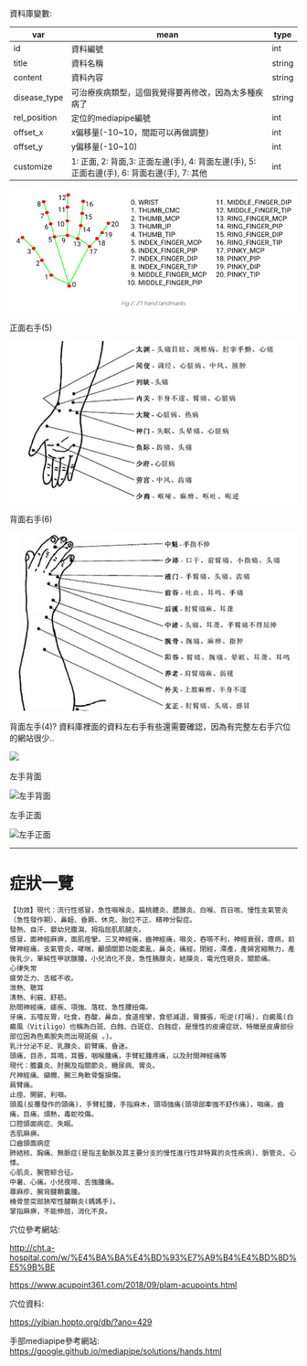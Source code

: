 資料庫變數:



| var          | mean                                                         | type   |
| ------------ | ------------------------------------------------------------ | ------ |
| id           | 資料編號                                                     | int    |
| title        | 資料名稱                                                     | string |
| content      | 資料內容                                                     | string |
| disease_type | 可治療疾病類型，這個我覺得要再修改，因為太多種疾病了         | string |
| rel_position | 定位的mediapipe編號                                          | int    |
| offset_x     | x偏移量(-10~10，間距可以再做調整)                            | int    |
| offset_y     | y偏移量(-10~10)                                              | int    |
| customize    | 1: 正面, 2: 背面,3: 正面左邊(手), 4: 背面左邊(手), 5: 正面右邊(手), 6: 背面右邊(手), 7: 其他 | int    |

![](picture/mediapipeLandmark.png)



正面右手(5)

![](picture/hand01.png)

背面右手(6)

![](picture/hand02.png)



背面左手(4)? 資料庫裡面的資料左右手有些還需要確認，因為有完整左右手穴位的網站很少..

![](https://github.com/derek120432/SeniorProject/blob/main/DataBase/picture/hand03.png)

左手背面

![左手背面](https://github.com/derek120432/SeniorProject/blob/main/DataBase/picture/hand05.png)

左手正面

![左手正面](https://github.com/derek120432/SeniorProject/blob/main/DataBase/picture/hand04.png)
***
# 症狀一覽
```
【功效】現代：流行性感冒，急性咽喉炎、扁桃體炎、腮腺炎、白喉、百日咳、慢性支氣管炎（急性發作期）、鼻衄、昏厥、休克、胎位不正、精神分裂症。
發熱、自汗、嬰幼兒腹瀉、拇指屈肌肌腱炎。
感冒，面神經麻痹，面肌痙攣，三叉神經痛，齒神經痛，咽炎，吞嚥不利，神經衰弱，癔病，前臂神經痛，支氣管炎，哮喘，顳頜關節功能紊亂，鼻炎，痛經，閉經，滯產，產婦宮縮無力，產後乳少，單純性甲狀腺腫，小兒消化不良，急性胰腺炎，結膜炎，電光性眼炎，關節痛。
心律失常
疲勞乏力、舌縱不收。
泄熱、聰耳
清熱、利竅、舒筋。
肋間神經痛、瘧疾、項強、落枕、急性腰扭傷。
牙痛，五噎反胃，吐食，吞酸，鼻血，食道痙攣，食慾減退，胃擴張，呃逆(打嗝)，白癜風(白癜風（Vitiligo）也稱為白斑、白蝕、白斑症、白蝕症，是慢性的皮膚症狀，特徵是皮膚部份部位因為色素脫失而出現斑痕 。)。
乳汁分泌不足、乳腺炎、前臂痛、昏迷。
頭痛，目赤，耳鳴，耳聾，咽喉腫痛，手臂紅腫疼痛，以及肘間神經痛等
現代：膽囊炎、肘腕及指關節炎、糖尿病、胃炎。
尺神經痛、癲癇、腕三角軟骨盤損傷。
肩臂痛。
止痙、開竅、利咽。
頭風(反覆發作的頭痛)，手臂紅腫，手指麻木，頭項強痛(頭項部牽強不舒作痛)，咽痛，齒痛，目痛，煩熱，毒蛇咬傷。
口腔頜面病症、失眠。
舌肌麻痹。
口齒頜面病症
肺結核、胸痛、無脈症(是指主動脈及其主要分支的慢性進行性非特異的炎性疾病)、脈管炎、心悸。
心肌炎、腕管綜合征。
中暑、心痛。小兒夜啼、舌強腫痛。
蕁麻疹、腕背腱鞘囊腫。
橈骨莖突部狹窄性腱鞘炎(媽媽手)。
掌指麻痹，不能伸屈，消化不良。

```

穴位參考網站: 

http://cht.a-hospital.com/w/%E4%BA%BA%E4%BD%93%E7%A9%B4%E4%BD%8D%E5%9B%BE

https://www.acupoint361.com/2018/09/plam-acupoints.html

穴位資料:

https://yibian.hopto.org/db/?ano=429

手部mediapipe參考網站: https://google.github.io/mediapipe/solutions/hands.html
